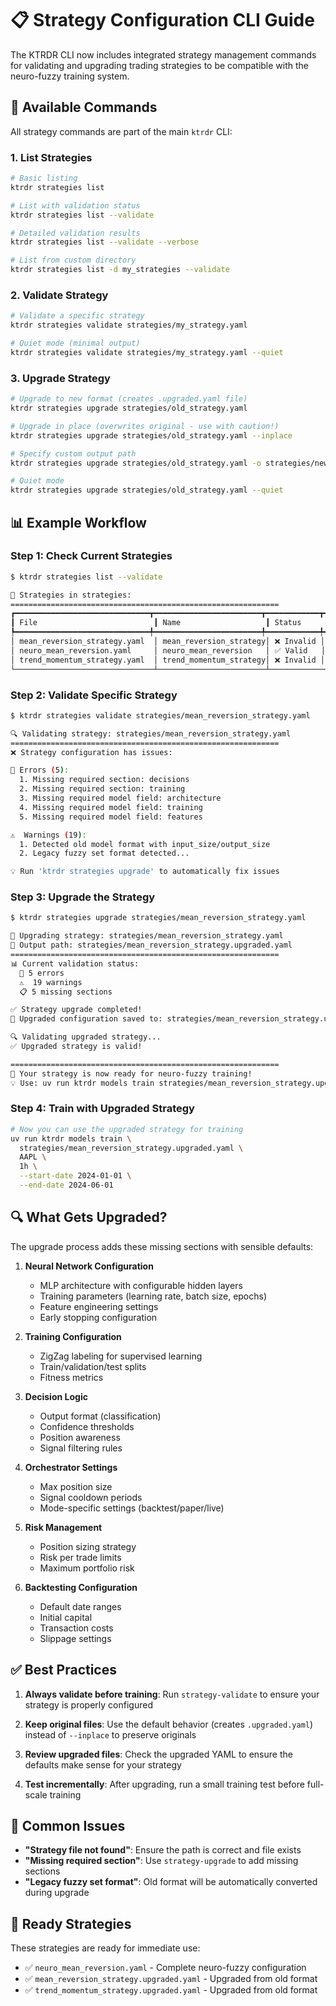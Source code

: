 # 📋 Strategy Configuration CLI Guide

The KTRDR CLI now includes integrated strategy management commands for validating and upgrading trading strategies to be compatible with the neuro-fuzzy training system.

## 🎯 Available Commands

All strategy commands are part of the main `ktrdr` CLI:

### 1. **List Strategies** 
```bash
# Basic listing
ktrdr strategies list

# List with validation status
ktrdr strategies list --validate

# Detailed validation results
ktrdr strategies list --validate --verbose

# List from custom directory
ktrdr strategies list -d my_strategies --validate
```

### 2. **Validate Strategy**
```bash
# Validate a specific strategy
ktrdr strategies validate strategies/my_strategy.yaml

# Quiet mode (minimal output)
ktrdr strategies validate strategies/my_strategy.yaml --quiet
```

### 3. **Upgrade Strategy**
```bash
# Upgrade to new format (creates .upgraded.yaml file)
ktrdr strategies upgrade strategies/old_strategy.yaml

# Upgrade in place (overwrites original - use with caution!)
ktrdr strategies upgrade strategies/old_strategy.yaml --inplace

# Specify custom output path
ktrdr strategies upgrade strategies/old_strategy.yaml -o strategies/new_strategy.yaml

# Quiet mode
ktrdr strategies upgrade strategies/old_strategy.yaml --quiet
```

## 📊 Example Workflow

### Step 1: Check Current Strategies
```bash
$ ktrdr strategies list --validate

📂 Strategies in strategies:
============================================================
┏━━━━━━━━━━━━━━━━━━━━━━━━━━━━━━┳━━━━━━━━━━━━━━━━━━━━━━━━┳━━━━━━━━━━━━┳━━━━━━━━━━━━━━━━━━━━━┓
┃ File                          ┃ Name                   ┃ Status     ┃ Issues              ┃
┡━━━━━━━━━━━━━━━━━━━━━━━━━━━━━━╇━━━━━━━━━━━━━━━━━━━━━━━━╇━━━━━━━━━━━━╇━━━━━━━━━━━━━━━━━━━━━┩
│ mean_reversion_strategy.yaml  │ mean_reversion_strategy│ ❌ Invalid │ 5 errors, 19 warnings│
│ neuro_mean_reversion.yaml     │ neuro_mean_reversion   │ ✅ Valid   │                     │
│ trend_momentum_strategy.yaml  │ trend_momentum_strategy│ ❌ Invalid │ 5 errors, 13 warnings│
└───────────────────────────────┴────────────────────────┴────────────┴─────────────────────┘
```

### Step 2: Validate Specific Strategy
```bash
$ ktrdr strategies validate strategies/mean_reversion_strategy.yaml

🔍 Validating strategy: strategies/mean_reversion_strategy.yaml
============================================================
❌ Strategy configuration has issues:

🚨 Errors (5):
  1. Missing required section: decisions
  2. Missing required section: training
  3. Missing required model field: architecture
  4. Missing required model field: training
  5. Missing required model field: features

⚠️  Warnings (19):
  1. Detected old model format with input_size/output_size
  2. Legacy fuzzy set format detected...

💡 Run 'ktrdr strategies upgrade' to automatically fix issues
```

### Step 3: Upgrade the Strategy
```bash
$ ktrdr strategies upgrade strategies/mean_reversion_strategy.yaml

🔧 Upgrading strategy: strategies/mean_reversion_strategy.yaml
📁 Output path: strategies/mean_reversion_strategy.upgraded.yaml
============================================================
📊 Current validation status:
  🚨 5 errors
  ⚠️  19 warnings
  📋 5 missing sections

✅ Strategy upgrade completed!
💾 Upgraded configuration saved to: strategies/mean_reversion_strategy.upgraded.yaml

🔍 Validating upgraded strategy...
✅ Upgraded strategy is valid!

============================================================
🚀 Your strategy is now ready for neuro-fuzzy training!
💡 Use: uv run ktrdr models train strategies/mean_reversion_strategy.upgraded.yaml SYMBOL TIMEFRAME
```

### Step 4: Train with Upgraded Strategy
```bash
# Now you can use the upgraded strategy for training
uv run ktrdr models train \
  strategies/mean_reversion_strategy.upgraded.yaml \
  AAPL \
  1h \
  --start-date 2024-01-01 \
  --end-date 2024-06-01
```

## 🔍 What Gets Upgraded?

The upgrade process adds these missing sections with sensible defaults:

1. **Neural Network Configuration**
   - MLP architecture with configurable hidden layers
   - Training parameters (learning rate, batch size, epochs)
   - Feature engineering settings
   - Early stopping configuration

2. **Training Configuration**
   - ZigZag labeling for supervised learning
   - Train/validation/test splits
   - Fitness metrics

3. **Decision Logic**
   - Output format (classification)
   - Confidence thresholds
   - Position awareness
   - Signal filtering rules

4. **Orchestrator Settings**
   - Max position size
   - Signal cooldown periods
   - Mode-specific settings (backtest/paper/live)

5. **Risk Management**
   - Position sizing strategy
   - Risk per trade limits
   - Maximum portfolio risk

6. **Backtesting Configuration**
   - Default date ranges
   - Initial capital
   - Transaction costs
   - Slippage settings

## ✅ Best Practices

1. **Always validate before training**: Run `strategy-validate` to ensure your strategy is properly configured

2. **Keep original files**: Use the default behavior (creates `.upgraded.yaml`) instead of `--inplace` to preserve originals

3. **Review upgraded files**: Check the upgraded YAML to ensure the defaults make sense for your strategy

4. **Test incrementally**: After upgrading, run a small training test before full-scale training

## 🚨 Common Issues

- **"Strategy file not found"**: Ensure the path is correct and file exists
- **"Missing required section"**: Use `strategy-upgrade` to add missing sections
- **"Legacy fuzzy set format"**: Old format will be automatically converted during upgrade

## 🎯 Ready Strategies

These strategies are ready for immediate use:
- ✅ `neuro_mean_reversion.yaml` - Complete neuro-fuzzy configuration
- ✅ `mean_reversion_strategy.upgraded.yaml` - Upgraded from old format
- ✅ `trend_momentum_strategy.upgraded.yaml` - Upgraded from old format
